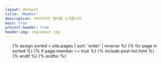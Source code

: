 ```yaml
---
layout: default
title: "Member"
description: 데이터리안 멤버를 소개합니다
main: true
project-header: true
header-img: img/about.jpg
---
```


<ul class="catalogue">
{% assign sorted = site.pages | sort: 'order' | reverse %}
{% for page in sorted %}
{% if page.member == true %}
{% include post-list.html %}
{% endif %}
{% endfor %}
</ul>